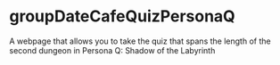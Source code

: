 # groupDateCafeQuizPersonaQ
 A webpage that allows you to take the quiz that spans the length of the second dungeon in Persona Q: Shadow of the Labyrinth
